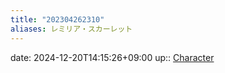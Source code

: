 ```yaml
---
title: "202304262310"
aliases: レミリア・スカーレット
---
```


date: 2024-12-20T14:15:26+09:00
up:: [Character](202305011425.md)



